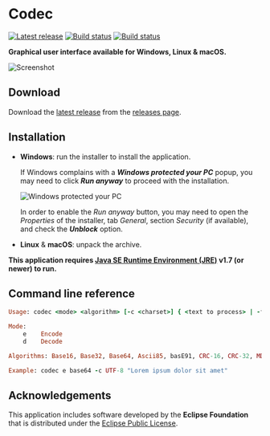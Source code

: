 Codec
=====

[![Latest release](https://img.shields.io/github/release/Albertus82/Codec.svg)](https://github.com/Albertus82/Codec/releases/latest)
[![Build status](https://travis-ci.org/Albertus82/Codec.svg?branch=master)](https://travis-ci.org/Albertus82/Codec)
[![Build status](https://ci.appveyor.com/api/projects/status/github/Albertus82/Codec?branch=master&svg=true)](https://ci.appveyor.com/project/Albertus82/Codec)

**Graphical user interface available for Windows, Linux & macOS.**

![Screenshot](https://user-images.githubusercontent.com/8672431/27011383-cbf09962-4eba-11e7-9c7e-24215c5e06e4.png)

## Download

Download the [latest release](https://github.com/Albertus82/Codec/releases/latest) from the [releases page](https://github.com/Albertus82/Codec/releases).

## Installation

* **Windows**: run the installer to install the application.

  If Windows complains with a ***Windows protected your PC*** popup, you may need to click ***Run anyway*** to proceed with the installation.

  ![Windows protected your PC](https://user-images.githubusercontent.com/8672431/31048995-7145b034-a62a-11e7-860b-c477237145ce.png)

  In order to enable the *Run anyway* button, you may need to open the *Properties* of the installer, tab *General*, section *Security* (if available), and check the ***Unblock*** option.
* **Linux** & **macOS**: unpack the archive.

**This application requires [Java SE Runtime Environment (JRE)](https://www.java.com) v1.7 (or newer) to run.**

## Command line reference

```ruby
Usage: codec <mode> <algorithm> [-c <charset>] { <text to process> | -f <source file> <destination file> }

Mode:
    e    Encode
    d    Decode

Algorithms: Base16, Base32, Base64, Ascii85, basE91, CRC-16, CRC-32, MD2, MD4, MD5, SHA-1, SHA-256, SHA-384, SHA-512

Example: codec e base64 -c UTF-8 "Lorem ipsum dolor sit amet"
```

## Acknowledgements

This application includes software developed by the **Eclipse Foundation** that is distributed under the [Eclipse Public License](https://eclipse.org/org/documents/epl-v10.php).
